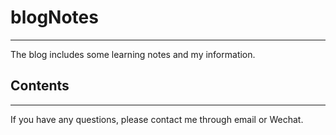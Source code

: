 # blogNotes

---

The blog includes some learning notes and my information.

## Contents

---

If you have any questions, please contact me through email or Wechat.
